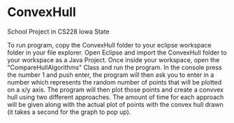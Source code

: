 # ConvexHull
School Project in CS228 Iowa State

To run program, copy the ConvexHull folder to your eclipse workspace folder in your file explorer. Open Eclipse and import the ConvexHull folder to your workspace as a Java Project. Once inside your workspace, open the "CompareHullAlgorithms" Class and run the program. In the console press the number 1 and push enter, the program will then ask you to enter in a number which represents the random number of points that will be plotted on a x/y axis. The program will then plot those points and create a convvex hull using two different approaches. The amount of time for each approach will be given along with the actual plot of points with the convex hull drawn (it takes a second for the graph to pop up). 
